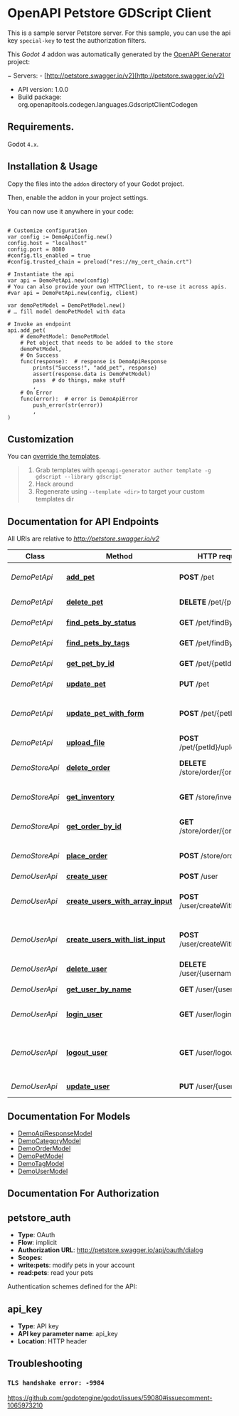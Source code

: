 # OpenAPI Petstore GDScript Client

This is a sample server Petstore server. For this sample, you can use the api key `special-key` to test the authorization filters.

This *Godot 4* addon was automatically generated by the [OpenAPI Generator](https://openapi-generator.tech) project:

− Servers:
    - [http://petstore.swagger.io/v2](http://petstore.swagger.io/v2)
- API version: 1.0.0
- Build package: org.openapitools.codegen.languages.GdscriptClientCodegen


## Requirements.

Godot `4.x`.


## Installation & Usage

Copy the files into the `addon` directory of your Godot project.

Then, enable the addon in your project settings.

You can now use it anywhere in your code:

```gdscript

# Customize configuration
var config := DemoApiConfig.new()
config.host = "localhost"
config.port = 8080
#config.tls_enabled = true
#config.trusted_chain = preload("res://my_cert_chain.crt")

# Instantiate the api
var api = DemoPetApi.new(config)
# You can also provide your own HTTPClient, to re-use it across apis.
#var api = DemoPetApi.new(config, client)

var demoPetModel = DemoPetModel.new()
# … fill model demoPetModel with data

# Invoke an endpoint
api.add_pet(
	# demoPetModel: DemoPetModel
	# Pet object that needs to be added to the store
	demoPetModel,
	# On Success
	func(response):  # response is DemoApiResponse
		prints("Success!", "add_pet", response)
		assert(response.data is DemoPetModel)
		pass  # do things, make stuff
		,
	# On Error
	func(error):  # error is DemoApiError
		push_error(str(error))
		,
)

```


## Customization

You can [override the templates](https://openapi-generator.tech/docs/templating/).

> 1. Grab templates with `openapi-generator author template -g gdscript --library gdscript`
> 2. Hack around
> 3. Regenerate using `--template <dir>` to target your custom templates dir


## Documentation for API Endpoints

All URIs are relative to *http://petstore.swagger.io/v2*

Class | Method | HTTP request | Description
------------ | ------------- | ------------- | -------------
*DemoPetApi* | [**add_pet**](apis/DemoPetApi.md#add_pet) | **POST** /pet | Add a new pet to the store
*DemoPetApi* | [**delete_pet**](apis/DemoPetApi.md#delete_pet) | **DELETE** /pet/{petId} | Deletes a pet
*DemoPetApi* | [**find_pets_by_status**](apis/DemoPetApi.md#find_pets_by_status) | **GET** /pet/findByStatus | Finds Pets by status
*DemoPetApi* | [**find_pets_by_tags**](apis/DemoPetApi.md#find_pets_by_tags) | **GET** /pet/findByTags | Finds Pets by tags
*DemoPetApi* | [**get_pet_by_id**](apis/DemoPetApi.md#get_pet_by_id) | **GET** /pet/{petId} | Find pet by ID
*DemoPetApi* | [**update_pet**](apis/DemoPetApi.md#update_pet) | **PUT** /pet | Update an existing pet
*DemoPetApi* | [**update_pet_with_form**](apis/DemoPetApi.md#update_pet_with_form) | **POST** /pet/{petId} | Updates a pet in the store with form data
*DemoPetApi* | [**upload_file**](apis/DemoPetApi.md#upload_file) | **POST** /pet/{petId}/uploadImage | uploads an image
*DemoStoreApi* | [**delete_order**](apis/DemoStoreApi.md#delete_order) | **DELETE** /store/order/{orderId} | Delete purchase order by ID
*DemoStoreApi* | [**get_inventory**](apis/DemoStoreApi.md#get_inventory) | **GET** /store/inventory | Returns pet inventories by status
*DemoStoreApi* | [**get_order_by_id**](apis/DemoStoreApi.md#get_order_by_id) | **GET** /store/order/{orderId} | Find purchase order by ID
*DemoStoreApi* | [**place_order**](apis/DemoStoreApi.md#place_order) | **POST** /store/order | Place an order for a pet
*DemoUserApi* | [**create_user**](apis/DemoUserApi.md#create_user) | **POST** /user | Create user
*DemoUserApi* | [**create_users_with_array_input**](apis/DemoUserApi.md#create_users_with_array_input) | **POST** /user/createWithArray | Creates list of users with given input array
*DemoUserApi* | [**create_users_with_list_input**](apis/DemoUserApi.md#create_users_with_list_input) | **POST** /user/createWithList | Creates list of users with given input array
*DemoUserApi* | [**delete_user**](apis/DemoUserApi.md#delete_user) | **DELETE** /user/{username} | Delete user
*DemoUserApi* | [**get_user_by_name**](apis/DemoUserApi.md#get_user_by_name) | **GET** /user/{username} | Get user by user name
*DemoUserApi* | [**login_user**](apis/DemoUserApi.md#login_user) | **GET** /user/login | Logs user into the system
*DemoUserApi* | [**logout_user**](apis/DemoUserApi.md#logout_user) | **GET** /user/logout | Logs out current logged in user session
*DemoUserApi* | [**update_user**](apis/DemoUserApi.md#update_user) | **PUT** /user/{username} | Updated user


## Documentation For Models

- [DemoApiResponseModel](models/DemoApiResponseModel.md)
- [DemoCategoryModel](models/DemoCategoryModel.md)
- [DemoOrderModel](models/DemoOrderModel.md)
- [DemoPetModel](models/DemoPetModel.md)
- [DemoTagModel](models/DemoTagModel.md)
- [DemoUserModel](models/DemoUserModel.md)


## Documentation For Authorization


## petstore_auth

- **Type**: OAuth
- **Flow**: implicit
- **Authorization URL**: http://petstore.swagger.io/api/oauth/dialog
- **Scopes**: 
 - **write:pets**: modify pets in your account
 - **read:pets**: read your pets

 Authentication schemes defined for the API:
## api_key

- **Type**: API key
- **API key parameter name**: api_key
- **Location**: HTTP header



## Troubleshooting

### `TLS handshake error: -9984`

https://github.com/godotengine/godot/issues/59080#issuecomment-1065973210

